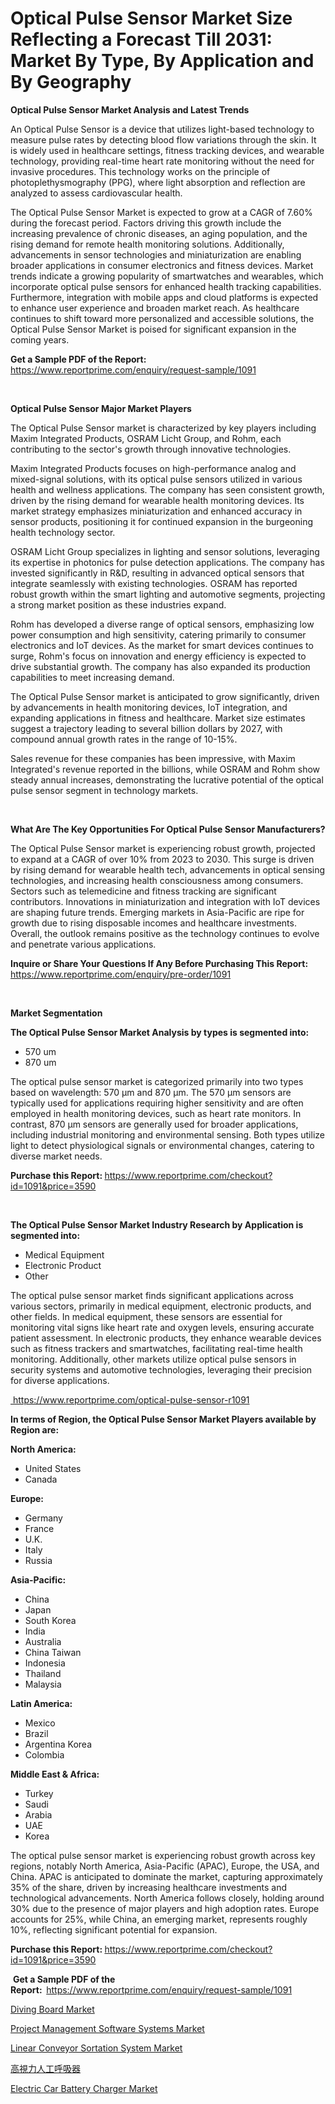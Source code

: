 <p><h1>Optical Pulse Sensor Market Size Reflecting a Forecast Till 2031: Market By Type, By Application and By Geography</h1></p><p><strong>Optical Pulse Sensor Market Analysis and Latest Trends</strong></p>
<p><p>An Optical Pulse Sensor is a device that utilizes light-based technology to measure pulse rates by detecting blood flow variations through the skin. It is widely used in healthcare settings, fitness tracking devices, and wearable technology, providing real-time heart rate monitoring without the need for invasive procedures. This technology works on the principle of photoplethysmography (PPG), where light absorption and reflection are analyzed to assess cardiovascular health.</p><p>The Optical Pulse Sensor Market is expected to grow at a CAGR of 7.60% during the forecast period. Factors driving this growth include the increasing prevalence of chronic diseases, an aging population, and the rising demand for remote health monitoring solutions. Additionally, advancements in sensor technologies and miniaturization are enabling broader applications in consumer electronics and fitness devices. Market trends indicate a growing popularity of smartwatches and wearables, which incorporate optical pulse sensors for enhanced health tracking capabilities. Furthermore, integration with mobile apps and cloud platforms is expected to enhance user experience and broaden market reach. As healthcare continues to shift toward more personalized and accessible solutions, the Optical Pulse Sensor Market is poised for significant expansion in the coming years.</p></p>
<p><strong>Get a Sample PDF of the Report:&nbsp;</strong> <a href="https://www.reportprime.com/enquiry/request-sample/1091">https://www.reportprime.com/enquiry/request-sample/1091</a></p>
<p>&nbsp;</p>
<p><strong>Optical Pulse Sensor Major Market Players</strong></p>
<p><p>The Optical Pulse Sensor market is characterized by key players including Maxim Integrated Products, OSRAM Licht Group, and Rohm, each contributing to the sector's growth through innovative technologies.</p><p>Maxim Integrated Products focuses on high-performance analog and mixed-signal solutions, with its optical pulse sensors utilized in various health and wellness applications. The company has seen consistent growth, driven by the rising demand for wearable health monitoring devices. Its market strategy emphasizes miniaturization and enhanced accuracy in sensor products, positioning it for continued expansion in the burgeoning health technology sector.</p><p>OSRAM Licht Group specializes in lighting and sensor solutions, leveraging its expertise in photonics for pulse detection applications. The company has invested significantly in R&D, resulting in advanced optical sensors that integrate seamlessly with existing technologies. OSRAM has reported robust growth within the smart lighting and automotive segments, projecting a strong market position as these industries expand.</p><p>Rohm has developed a diverse range of optical sensors, emphasizing low power consumption and high sensitivity, catering primarily to consumer electronics and IoT devices. As the market for smart devices continues to surge, Rohm's focus on innovation and energy efficiency is expected to drive substantial growth. The company has also expanded its production capabilities to meet increasing demand.</p><p>The Optical Pulse Sensor market is anticipated to grow significantly, driven by advancements in health monitoring devices, IoT integration, and expanding applications in fitness and healthcare. Market size estimates suggest a trajectory leading to several billion dollars by 2027, with compound annual growth rates in the range of 10-15%.</p><p>Sales revenue for these companies has been impressive, with Maxim Integrated's revenue reported in the billions, while OSRAM and Rohm show steady annual increases, demonstrating the lucrative potential of the optical pulse sensor segment in technology markets.</p></p>
<p>&nbsp;</p>
<p><strong>What Are The Key Opportunities For Optical Pulse Sensor Manufacturers?</strong></p>
<p><p>The Optical Pulse Sensor market is experiencing robust growth, projected to expand at a CAGR of over 10% from 2023 to 2030. This surge is driven by rising demand for wearable health tech, advancements in optical sensing technologies, and increasing health consciousness among consumers. Sectors such as telemedicine and fitness tracking are significant contributors. Innovations in miniaturization and integration with IoT devices are shaping future trends. Emerging markets in Asia-Pacific are ripe for growth due to rising disposable incomes and healthcare investments. Overall, the outlook remains positive as the technology continues to evolve and penetrate various applications.</p></p>
<p><strong>Inquire or Share Your Questions If Any Before Purchasing This Report:</strong> <a href="https://www.reportprime.com/enquiry/pre-order/1091">https://www.reportprime.com/enquiry/pre-order/1091</a></p>
<p>&nbsp;</p>
<p><strong>Market Segmentation</strong></p>
<p><strong>The Optical Pulse Sensor Market Analysis by types is segmented into:</strong></p>
<p><ul><li>570 um</li><li>870 um</li></ul></p>
<p><p>The optical pulse sensor market is categorized primarily into two types based on wavelength: 570 μm and 870 μm. The 570 μm sensors are typically used for applications requiring higher sensitivity and are often employed in health monitoring devices, such as heart rate monitors. In contrast, 870 μm sensors are generally used for broader applications, including industrial monitoring and environmental sensing. Both types utilize light to detect physiological signals or environmental changes, catering to diverse market needs.</p></p>
<p><strong>Purchase this Report:&nbsp;</strong><a href="https://www.reportprime.com/checkout?id=1091&price=3590">https://www.reportprime.com/checkout?id=1091&price=3590</a></p>
<p>&nbsp;</p>
<p><strong>The Optical Pulse Sensor Market Industry Research by Application is segmented into:</strong></p>
<p><ul><li>Medical Equipment</li><li>Electronic Product</li><li>Other</li></ul></p>
<p><p>The optical pulse sensor market finds significant applications across various sectors, primarily in medical equipment, electronic products, and other fields. In medical equipment, these sensors are essential for monitoring vital signs like heart rate and oxygen levels, ensuring accurate patient assessment. In electronic products, they enhance wearable devices such as fitness trackers and smartwatches, facilitating real-time health monitoring. Additionally, other markets utilize optical pulse sensors in security systems and automotive technologies, leveraging their precision for diverse applications.</p></p>
<p><a href="https://www.reportprime.com/optical-pulse-sensor-r1091">&nbsp;https://www.reportprime.com/optical-pulse-sensor-r1091</a></p>
<p><strong>In terms of Region, the Optical Pulse Sensor Market Players available by Region are:</strong></p>
<p>
    <p> <strong> North America: </strong>
        <ul>
            <li>United States</li>
            <li>Canada</li>
        </ul>
        </p> 
    <p> <strong> Europe: </strong>
        <ul>
            <li>Germany</li>
            <li>France</li>
            <li>U.K.</li>
            <li>Italy</li>
            <li>Russia</li>
        </ul>
        </p> 
    <p> <strong> Asia-Pacific: </strong>
        <ul>
            <li>China</li>
            <li>Japan</li>
            <li>South Korea</li>
            <li>India</li>
            <li>Australia</li>
            <li>China Taiwan</li>
            <li>Indonesia</li>
            <li>Thailand</li>
            <li>Malaysia</li>
        </ul>
        </p> 
    <p> <strong> Latin America: </strong>
        <ul>
            <li>Mexico</li>
            <li>Brazil</li>
            <li>Argentina Korea</li>
            <li>Colombia</li>
        </ul>
        </p> 
    <p> <strong> Middle East & Africa: </strong>
        <ul>
            <li>Turkey</li>
            <li>Saudi</li>
            <li>Arabia</li>
            <li>UAE</li>
            <li>Korea</li>
        </ul>
    </p>
    </p>
<p><p>The optical pulse sensor market is experiencing robust growth across key regions, notably North America, Asia-Pacific (APAC), Europe, the USA, and China. APAC is anticipated to dominate the market, capturing approximately 35% of the share, driven by increasing healthcare investments and technological advancements. North America follows closely, holding around 30% due to the presence of major players and high adoption rates. Europe accounts for 25%, while China, an emerging market, represents roughly 10%, reflecting significant potential for expansion.</p></p>
<p><strong>Purchase this Report: </strong><a href="https://www.reportprime.com/checkout?id=1091&price=3590">https://www.reportprime.com/checkout?id=1091&price=3590</a></p>
<p>&nbsp;<strong>Get a Sample PDF of the Report:&nbsp;&nbsp;</strong><a href="https://www.reportprime.com/enquiry/request-sample/1091">https://www.reportprime.com/enquiry/request-sample/1091</a></p>
<p><strong></strong></p>
<p><p><a href="https://www.linkedin.com/pulse/global-diving-board-market-trends-forecasts-strategic-analysis-9tabf?trackingId=o1c1fzg0SNOuVU6b4lN2gA%3D%3D">Diving Board Market</a></p><p><a href="https://medium.com/@phil.gibson0756/project-management-software-systems-market-industry-trends-and-forecast-for-period-from-2024-to-3f2d9b12f48e?postPublishedType=initial">Project Management Software Systems Market</a></p><p><a href="https://issuu.com/reportprime-2/docs/linear-conveyor-sortation-system-ma_ed959c3daf17a7">Linear Conveyor Sortation System Market</a></p><p><a href="https://medium.com/@anabellewintheiser/%E9%AB%98%E5%BA%A6%E3%81%AA%E9%87%8D%E7%97%87%E6%B2%BB%E7%99%82%E7%94%A8%E4%BA%BA%E5%B7%A5%E5%91%BC%E5%90%B8%E5%99%A8%E3%81%AE%E5%B8%82%E5%A0%B4-%E5%B8%82%E5%A0%B4%E5%88%86%E5%89%B2-%E5%9C%B0%E7%90%86%E7%9A%84%E5%9C%B0%E5%9F%9F%E3%81%8A%E3%82%88%E3%81%B32031%E5%B9%B4%E3%81%BE%E3%81%A7%E3%81%AE%E5%B8%82%E5%A0%B4%E4%BA%88%E6%B8%AC-eeb57646b1da">高視力人工呼吸器</a></p><p><a href="https://www.linkedin.com/pulse/electric-car-battery-charger-market-forecast-global-trends-mmz0e?trackingId=CvUE23kDTQC91SY%2BzA8AkQ%3D%3D">Electric Car Battery Charger Market</a></p></p>